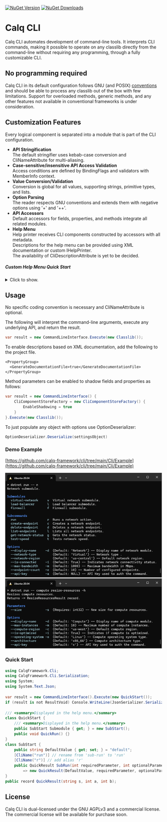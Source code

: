 [![NuGet Version](https://img.shields.io/nuget/v/CalqFramework.Cli?color=508cf0)](https://www.nuget.org/packages/CalqFramework.Cli)
[![NuGet Downloads](https://img.shields.io/nuget/dt/CalqFramework.Cli?color=508cf0)](https://www.nuget.org/packages/CalqFramework.Cli)
# Calq CLI
Calq CLI automates development of command-line tools. It interprets CLI commands, making it possible to operate on any classlib directly from the command-line without requiring any programming, through a fully customizable CLI.

## No programming required
Calq CLI in its default configuration follows GNU (and POSIX) [conventions](https://www.gnu.org/software/libc/manual/html_node/Argument-Syntax.html) and should be able to process any classlib out of the box with few limitations.
Support for overloaded methods, generic methods, and any other features not available in conventional frameworks is under consideration.

## Customization Features
Every logical component is separated into a module that is part of the CLI configuration.
- **API Stringification**  
The default stringifier uses kebab-case conversion and CliNameAttribute for multi-aliasing.
- **Case-sensitive/insensitive API Access Validation**  
Access conditions are defined by BindingFlags and validators with MemberInfo context.
- **Value Conversion/Validation**  
Conversion is global for all values, supporting strings, primitive types, and lists.
- **Option Parsing**  
The reader respects GNU conventions and extends them with negative options using '+' and '++'.
- **API Accessors**  
Default accessors for fields, properties, and methods integrate all related modules.
- **Help Menu**  
Help printer receives CLI components constructed by accessors with all metadata.  
Descriptions for the help menu can be provided using XML documentation or custom IHelpPrinter.  
The availability of CliDescriptionAttribute is yet to be decided.
##### Custom Help Menu Quick Start
<details>
  <summary>Click to show.</summary>
  
```csharp
// CLI components also include additional data, such as values or MemberInfo, which are not shown in this example.
public class HelpPrinter : IHelpPrinter {
    public void PrintHelp(Type rootSubmoduleType, Submodule submodule, IEnumerable<Submodule> submodules, IEnumerable<Subcommand> subcommands, IEnumerable<Option> options) {
        PrintHelp(submodules, subcommands, options);
    }

    public void PrintHelp(Type rootSubmoduleType, IEnumerable<Submodule> submodules, IEnumerable<Subcommand> subcommands, IEnumerable<Option> options) {
        PrintHelp(submodules, subcommands, options);
    }

    private void PrintHelp(IEnumerable<Submodule> submodules, IEnumerable<Subcommand> subcommands, IEnumerable<Option> options) {
        var sections = new SectionInfo[] {
            new("Submodules", submodules.Select(x => new ItemInfo(x.Keys))),
            new("Subcommands", subcommands.Select(x => new ItemInfo(x.Keys))),
            new("Options", options.Select(x => new ItemInfo(x.Keys.Select(GetOptionName))))
        };
        PrintSections(sections);
    }

    public void PrintSubcommandHelp(Type rootSubmoduleType, Subcommand subcommand, IEnumerable<Option> options) {
        var sections = new SectionInfo[] {
            new("Parameters", subcommand.Parameters.Select(x => new ItemInfo(x.Keys.Select(GetOptionName)))),
            new("Options", options.Select(x => new ItemInfo(x.Keys.Select(GetOptionName))))
        };
        PrintSections(sections);
    }

    private void PrintSections(IEnumerable<SectionInfo> sections) {
        foreach (var section in sections) {
            Console.WriteLine(section.Title);
            foreach (var item in section.ItemInfos) {
                Console.WriteLine(string.Join(" ", item.Keys));
            }
        }
    }

    private static string GetOptionName(string key) => key.Length > 1 ? $"--{key}" : $"-{key}";

    private record ItemInfo(IEnumerable<string> Keys);
    private record SectionInfo(string Title, IEnumerable<ItemInfo> ItemInfos);
}
```
</details>

## Usage
No specific coding convention is necessary and CliNameAttribute is optional.
  
The following will interpret the command-line arguments, execute any underlying API, and return the result.
```csharp
var result = new CommandLineInterface.Execute(new Classlib());
```
To enable descriptions based on XML documentation, add the following to the project file.
```
<PropertyGroup>
  <GenerateDocumentationFile>true</GenerateDocumentationFile>
</PropertyGroup>
```
Method parameters can be enabled to shadow fields and properties as follows:
```csharp
var result = new CommandLineInterface() {
    CliComponentStoreFactory = new CliComponentStoreFactory() {
        EnableShadowing = true
    }
}.Execute(new Classlib());
```
To just populate any object with options use OptionDeserializer:
```csharp
OptionDeserializer.Deserialize(settingsObject)
```
### Demo Example
[https://github.com/calq-framework/cli/tree/main/Cli/Example](https://github.com/calq-framework/cli/tree/main/Cli/Example)

![SubmoduleHelpExample](https://github.com/calq-framework/cli/blob/main/Cli/Example/SubmoduleHelpExample.png?raw=true)  
![SubcommandHelpExample](https://github.com/calq-framework/cli/blob/main/Cli/Example/SubcommandHelpExample.png?raw=true)

### Quick Start
```csharp
using CalqFramework.Cli;
using CalqFramework.Cli.Serialization;
using System;
using System.Text.Json;

var result = new CommandLineInterface().Execute(new QuickStart());
if (result is not ResultVoid) Console.WriteLine(JsonSerializer.Serialize(result));

/// <summary>Displayed in the help menu.</summary>
class QuickStart {
    /// <summary>Displayed in the help menu.</summary>
    public SubStart Submodule { get; } = new SubStart();
    public void QuickRun() {}
}
class SubStart {
    public string DefaultValue { get; set; } = "default";
    [CliName("run")] // rename from 'sub-run' to 'run'
    [CliName("r")] // add alias 'r'
    public QuickResult SubRun(int requiredParameter, int optionalParameter = 1)
        => new QuickResult(DefaultValue, requiredParameter, optionalParameter);
}
public record QuickResult(string s, int a, int b);
```

## License
Calq CLI is dual-licensed under the GNU AGPLv3 and a commercial license.  
The commercial license will be available for purchase soon.
